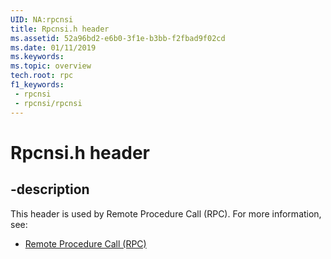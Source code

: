 ```yaml
---
UID: NA:rpcnsi
title: Rpcnsi.h header
ms.assetid: 52a96bd2-e6b0-3f1e-b3bb-f2fbad9f02cd
ms.date: 01/11/2019
ms.keywords: 
ms.topic: overview
tech.root: rpc
f1_keywords:
 - rpcnsi
 - rpcnsi/rpcnsi
---
```


# Rpcnsi.h header


## -description

This header is used by Remote Procedure Call (RPC). For more information, see:

- [Remote Procedure Call (RPC)](../_rpc/index.md)

